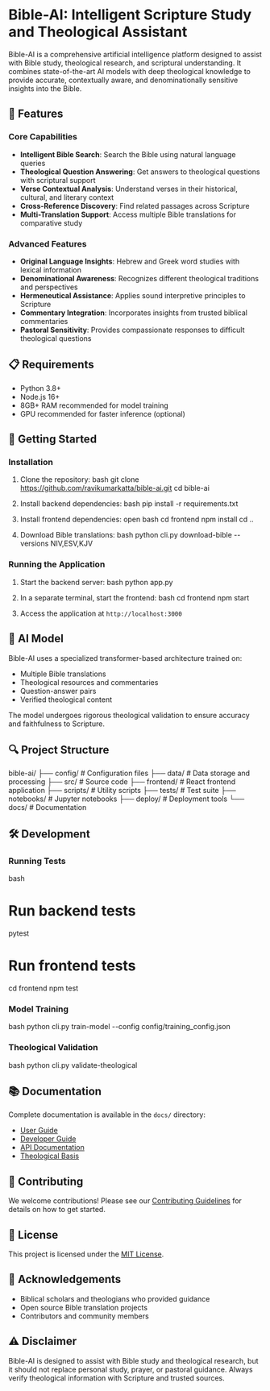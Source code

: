 # Bible-AI: Intelligent Scripture Study and Theological Assistant

Bible-AI is a comprehensive artificial intelligence platform designed to assist with Bible study, theological research, and scriptural understanding. It combines state-of-the-art AI models with deep theological knowledge to provide accurate, contextually aware, and denominationally sensitive insights into the Bible.

## 🌟 Features

### Core Capabilities
- **Intelligent Bible Search**: Search the Bible using natural language queries
- **Theological Question Answering**: Get answers to theological questions with scriptural support
- **Verse Contextual Analysis**: Understand verses in their historical, cultural, and literary context
- **Cross-Reference Discovery**: Find related passages across Scripture
- **Multi-Translation Support**: Access multiple Bible translations for comparative study

### Advanced Features
- **Original Language Insights**: Hebrew and Greek word studies with lexical information
- **Denominational Awareness**: Recognizes different theological traditions and perspectives
- **Hermeneutical Assistance**: Applies sound interpretive principles to Scripture
- **Commentary Integration**: Incorporates insights from trusted biblical commentaries
- **Pastoral Sensitivity**: Provides compassionate responses to difficult theological questions

## 📋 Requirements

- Python 3.8+
- Node.js 16+
- 8GB+ RAM recommended for model training
- GPU recommended for faster inference (optional)

## 🚀 Getting Started

### Installation

1. Clone the repository:
bash
git clone https://github.com/ravikumarkatta/bible-ai.git
cd bible-ai


2. Install backend dependencies:
bash
pip install -r requirements.txt


3. Install frontend dependencies:
open bash
cd frontend
npm install
cd ..

4. Download Bible translations:
bash
python cli.py download-bible --versions NIV,ESV,KJV


### Running the Application

1. Start the backend server:
bash
python app.py


2. In a separate terminal, start the frontend:
bash
cd frontend
npm start

3. Access the application at `http://localhost:3000`

## 🧠 AI Model

Bible-AI uses a specialized transformer-based architecture trained on:
- Multiple Bible translations
- Theological resources and commentaries
- Question-answer pairs
- Verified theological content

The model undergoes rigorous theological validation to ensure accuracy and faithfulness to Scripture.

## 🔍 Project Structure


bible-ai/
├── config/         # Configuration files
├── data/           # Data storage and processing
├── src/            # Source code
├── frontend/       # React frontend application
├── scripts/        # Utility scripts
├── tests/          # Test suite
├── notebooks/      # Jupyter notebooks
├── deploy/         # Deployment tools
└── docs/           # Documentation

## 🛠️ Development

### Running Tests

bash
# Run backend tests
pytest

# Run frontend tests
cd frontend
npm test


### Model Training

bash
python cli.py train-model --config config/training_config.json


### Theological Validation

bash
python cli.py validate-theological


## 📚 Documentation

Complete documentation is available in the `docs/` directory:
- [User Guide](docs/user_guide/getting_started.md)
- [Developer Guide](docs/developer_guide/architecture.md)
- [API Documentation](docs/api/README.md)
- [Theological Basis](docs/theological_basis.md)

## 🤝 Contributing

We welcome contributions! Please see our [Contributing Guidelines](CONTRIBUTING.md) for details on how to get started.

## 📄 License

This project is licensed under the [MIT License](LICENSE).

## 🙏 Acknowledgements

- Biblical scholars and theologians who provided guidance
- Open source Bible translation projects
- Contributors and community members

## ⚠️ Disclaimer

Bible-AI is designed to assist with Bible study and theological research, but it should not replace personal study, prayer, or pastoral guidance. Always verify theological information with Scripture and trusted sources.
